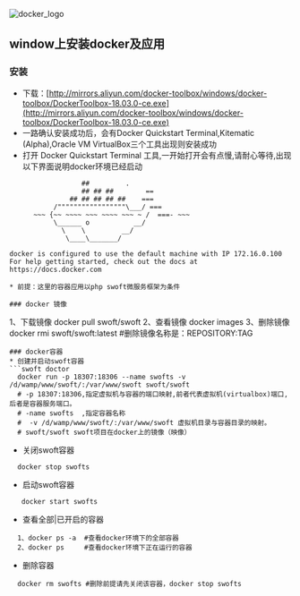 ![docker_logo](https://ss1.bdstatic.com/70cFuXSh_Q1YnxGkpoWK1HF6hhy/it/u=3534957911,2629491814&fm=27&gp=0.jpg)
## window上安装docker及应用

### 安装
* 下载：[http://mirrors.aliyun.com/docker-toolbox/windows/docker-toolbox/DockerToolbox-18.03.0-ce.exe](http://mirrors.aliyun.com/docker-toolbox/windows/docker-toolbox/DockerToolbox-18.03.0-ce.exe)
*  一路确认安装成功后，会有Docker Quickstart Terminal,Kitematic (Alpha),Oracle VM VirtualBox三个工具出现则安装成功
* 打开 Docker Quickstart Terminal 工具,一开始打开会有点慢,请耐心等待,出现以下界面说明docker环境已经启动
```
                  ##         .
                  ## ## ##        ==
               ## ## ## ## ##    ===
           /"""""""""""""""""\___/ ===
      ~~~ {~~ ~~~~ ~~~ ~~~~ ~~~ ~ /  ===- ~~~
           \______ o           __/
             \    \         __/
              \____\_______/

docker is configured to use the default machine with IP 172.16.0.100
For help getting started, check out the docs at https://docs.docker.com

* 前提：这里的容器应用以php swoft微服务框架为条件

### docker 镜像
```
 1、下载镜像
 docker pull swoft/swoft
 2、查看镜像
 docker images
 3、删除镜像
 docker rmi swoft/swoft:latest  #删除镜像名称是：REPOSITORY:TAG 
```
### docker容器
* 创建并启动swoft容器
```swoft doctor
  docker run -p 18307:18306 --name swofts -v /d/wamp/www/swoft/:/var/www/swoft swoft/swoft
  # -p 18307:18306,指定虚拟机与容器的端口映射,前者代表虚拟机(virtualbox)端口,后者是容器服务端口。
  # -name swofts  ,指定容器名称
  #  -v /d/wamp/www/swoft/:/var/www/swoft 虚拟机目录与容器目录的映射。
  # swoft/swoft swoft项目在docker上的镜像（映像）
```
* 关闭swoft容器
``` swoft close
  docker stop swofts
```
* 启动swoft容器
``` swoft start
   docker start swofts
```
* 查看全部|已开启的容器
```
  1、docker ps -a  #查看docker环境下的全部容器
  2、docker ps     #查看docker环境下正在运行的容器
```
* 删除容器
```
  docker rm swofts #删除前提请先关闭该容器，docker stop swofts
```


